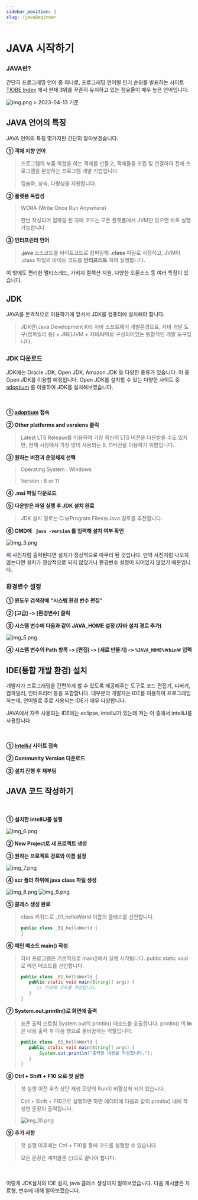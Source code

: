 ```yaml
---
sidebar_position: 2
slug: /javaBeginner
---
```


# JAVA 시작하기

### JAVA란?
간단히 프로그래밍 언어 중 하나로,
프로그래밍 언어별 인기 순위를 발표하는 사이트 [TIOBE Index](https://www.tiobe.com/tiobe-index/) 
에서 현재 3위를 꾸준히 유지하고 있는 점유율이 매우 높은 언어입니다.

![img.png](img.png) > 2023-04-13 기준


## JAVA 언어의 특징

JAVA 언어의 특징 몇가지만 간단히 알아보겠습니다. 

**① 객체 지향 언어**

> 프로그램의 부품 역할을 하는 객체를 만들고, 객체들을 조립 및 연결하여 전체 프로그램을 완성하는 프로그램 개발 기법입니다.
> 
> 캡슐화, 상속, 다형성을 지원합니다.

**② 플랫폼 독립성**

> WORA (Write Once Run Anywhere)
>
> 한번 작성되어 컴파일 된 자바 코드는 모든 플랫폼에서 JVM만 있으면 바로 실행 가능합니다.

**③ 인터프린터 언어**
> **.java** 소스코드를 바이트코드로 컴파일해 **.class** 파일로 저장하고, JVM이 .class 파일의 바이트 코드를 **인터프리트** 하여 실행합니다.


이 밖에도 편리한 멀티스레드, 가비지 컬렉션 지원, 다양한 오픈소스 등 여러 특징이 있습니다.


## JDK

 

JAVA를 본격적으로 이용하기에 앞서서 JDK를 컴퓨터에 설치해야 합니다.

> JDK란(Java Development Kit) 자바 소프트웨어 개발환경으로, 자바 개발 도구(컴파일러 등) + JRE(JVM + 자바API)로 구성되어있는 통합적인 개발 도구입니다.


### JDK 다운로드

JDK에는 Oracle JDK, Open JDK, Amazon JDK 등 다양한 종류가 있습니다.
이 중 Open JDK를 이용할 예정입니다. 
Open JDK를 설치할 수 있는 다양한 사이트 중 [adoptium](https://adoptium.net/)
를 이용하여 JDK를 설치해보겠습니다.

　

**① [adoptium](https://adoptium.net/) 접속**

**② Other platforms and versions 클릭**

> Latest LTS Release를 이용하여 가장 최신의 LTS 버전을 다운받을 수도 있지만,
현재 시장에서 가장 많이 사용되는 8, 11버전을 이용하기 위함입니다.

**③ 원하는 버전과 운영체제 선택**

> Operating System : Windows 
> 
> Version : 8 or 11

**④ .msi 파일 다운로드**

**⑤ 다운받은 파일 실행 후 JDK 설치 완료**

> JDK 설치 경로는 C:￦Program Files￦Java 경로를 추천합니다.

**⑥ CMD에 <code> java -version</code> 를 입력해 설치 여부 확인**


![img_3.png](img_3.png)

위 사진처럼 출력된다면 설치가 정상적으로 마무리 된 것입니다. 만약 사진처럼 나오지 않는다면 설치가 정상적으로 되지 않았거나 환경변수 설정이 되어있지 않았기 때문입니다.
　
### 환경변수 설정
 
**① 윈도우 검색창에 "시스템 환경 변수 편집"**

**② [고급] -> [환경변수] 클릭**

**③ 시스템 변수에 다음과 같이 JAVA_HOME 설정 (자바 설치 경로 추가)**

![img_5.png](img_5.png)

**④ 시스템 변수의 Path 항목 -> [편집] -> [새로 만들기] -> <code>%JAVA_HOME%￦bin￦</code> 입력**

## IDE(통합 개발 환경) 설치
개발자가 프로그래밍을 간편하게 할 수 있도록 제공해주는 도구로 코드 편집기, 디버거, 컴파일러, 인터프리터 등을 포함합니다.
대부분의 개발자는 IDE를 이용하여 프로그래밍하는데, 언어별로 주로 사용되는 IDE가 매우 다양합니다.

JAVA에서 자주 사용되는 IDE에는 eclipse, intelliJ가 있는데 저는 이 중에서 intelliJ를 사용합니다.

  　

**① [IntelliJ](https://www.jetbrains.com/ko-kr/idea/download/#section=windows) 사이트 접속**

**② Community Version 다운로드**

**③ 설치 진행 후 재부팅**




## JAVA 코드 작성하기


　 

**① 설치한 intelliJ를 실행**

![img_6.png](img_6.png)

**② New Project로 새 프로젝트 생성**


**③ 원하는 프로젝트 경로와 이름 설정**

![img_7.png](img_7.png)

**④ scr 폴더 하위에 java class 파일 생성**

![img_8.png](img_8.png)
![img_9.png](img_9.png)

**⑤ 클래스 생성 완료**
> class 키워드로 _01_helloWorld 이름의 클래스를 선언합니다.
> ```java
> public class _01_helloWorld {
> }
> ```


**⑥ 메인 메소드 main() 작성**
> 자바 프로그램은 기본적으로 main()에서 실행 시작됩니다.
> public static void로 메인 메소드를 선언합니다.
>```java
>public class _01_helloWorld {
>    public static void main(String[] args) {
>       // 이곳에 코드를 작성합니다.
>    }
>}
>```

**⑦ System.out.println()로 화면에 출력**
> 표준 출력 스트림 System.out의 println() 메소드를 호출합니다.
> println() 의 **ln**은 내용 출력 후 다음 행으로 줄바꿈하는 역할입니다.
>
>```java
>public class _01_helloWorld {
>    public static void main(String[] args) {
>        System.out.println("출력할 내용을 작성합니다.");
>    }
>}
>```

**⑧ Ctrl + Shift + F10 으로 첫 실행**
> 첫 실행 이전 우측 상단 재생 모양의 Run이 비활성화 되어 있습니다.
> 
> Ctrl + Shift + F10으로 실행하면
> 하면 에디터에 다음과 같이 println() 내에 작성한 문장이 출력됩니다.
>
> 
> ![img_10.png](img_10.png)

**⑨ 추가 사항**
> 첫 실행 이후에는 Ctrl + F10를 통해 코드를 실행할 수 있습니다.
> 
> 모든 문장은 세미콜론 (;)으로 끝나야 합니다.


<space>　

이렇게 JDK설치와 IDE 설치, java 클래스 생성까지 알아보았습니다.
다음 게시글은 자료형, 변수에 대해 알아보겠습니다.

